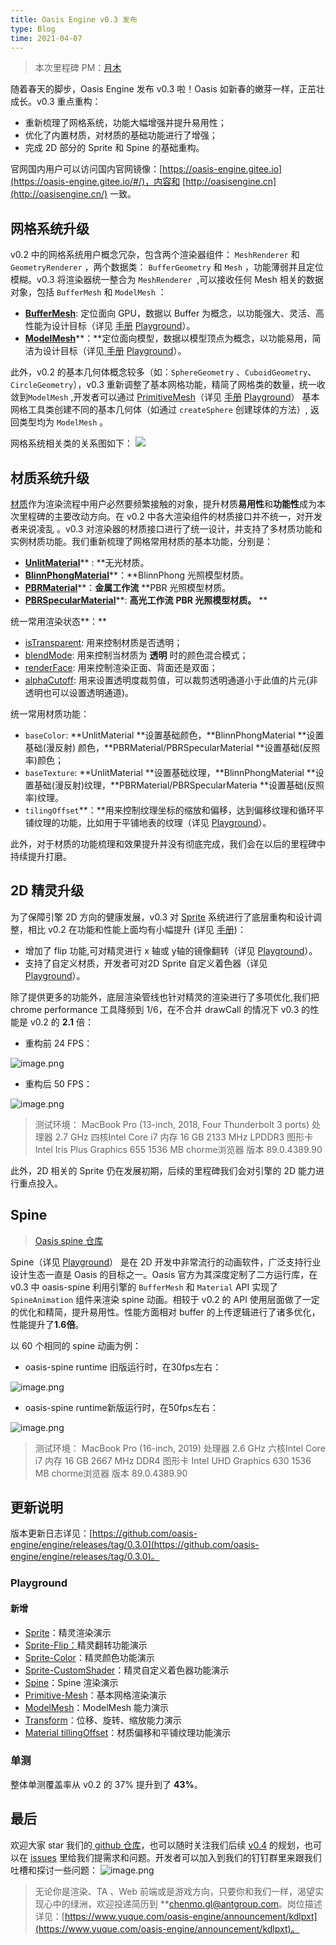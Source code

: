 ```yaml
---
title: Oasis Engine v0.3 发布
type: Blog
time: 2021-04-07
---
```


> 本次里程碑 PM：[月木](https://github.com/gz65555)

随着春天的脚步，Oasis Engine 发布 v0.3 啦！Oasis 如新春的嫩芽一样，正茁壮成长。v0.3 重点重构：

- 重新梳理了网格系统，功能大幅增强并提升易用性；
- 优化了内置材质，对材质的基础功能进行了增强；
- 完成 2D 部分的 Sprite 和 Spine 的基础重构。



官网国内用户可以访问国内官网镜像：[https://oasis-engine.gitee.io](https://oasis-engine.gitee.io/#/)，内容和 [http://oasisengine.cn](http://oasisengine.cn/) 一致。


## 网格系统升级
v0.2 中的网格系统用户概念冗杂，包含两个渲染器组件： `MeshRenderer` 和 `GeometryRenderer` ，两个数据类： `BufferGeometry` 和 `Mesh` ，功能薄弱并且定位模糊。v0.3 将渲染器统一整合为 `MeshRenderer`  ,可以接收任何 Mesh 相关的数据对象，包括 `BufferMesh` 和 `ModelMesh` ：


- [**BufferMesh**](https://oasis-engine.gitee.io/0.3/api/classes/core.buffermesh.html): 定位面向 GPU，数据以 Buffer 为概念，以功能强大、灵活、高性能为设计目标（详见 [手册](https://oasis-engine.gitee.io/#/0.3/manual/zh-cn/component/buffer-mesh) [Playground](https://oasis-engine.gitee.io/0.3/playground/#/buffer-mesh)）。
- [**ModelMesh**](https://oasis-engine.gitee.io/0.3/api/classes/core.modelmesh.html)**：**定位面向模型，数据以模型顶点为概念，以功能易用，简洁为设计目标（详见[ 手册](https://oasis-engine.gitee.io/#/0.3/manual/zh-cn/component/model-mesh) [Playground](https://oasis-engine.gitee.io/0.3/playground/#/model-mesh)）。 



此外，v0.2 的基本几何体概念较多（如：`SphereGeometry` 、`CuboidGeometry`、`CircleGeometry`），v0.3 重新调整了基本网格功能，精简了网格类的数量，统一收敛到`ModelMesh` ,开发者可以通过 [PrimitiveMesh](https://oasis-engine.gitee.io/0.3/api/classes/core.primitivemesh.html)（详见 [手册](https://oasis-engine.gitee.io/#/0.3/manual/zh-cn/component/basic-geometry) [Playground](https://oasis-engine.gitee.io/0.3/playground/#/primitive-mesh)） 基本网格工具类创建不同的基本几何体（如通过 `createSphere` 创建球体的方法）, 返回类型均为 `ModelMesh` 。


网格系统相关类的关系图如下：
![](https://cdn.nlark.com/yuque/0/2021/jpeg/1358074/1617767049626-8fb62d85-9e40-4315-ae84-dcdaf5abf7a6.jpeg)



## 材质系统升级
[材质](https://oasis-engine.gitee.io/#/0.3/manual/zh-cn/resource/material)作为渲染流程中用户必然要频繁接触的对象，提升材质**易用性**和**功能性**成为本次里程碑的主要改动方向。在 v0.2 中各大渲染组件的材质接口并不统一，对开发者来说凌乱 。v0.3 对渲染器的材质接口进行了统一设计，并支持了多材质功能和实例材质功能。我们重新梳理了网格常用材质的基本功能，分别是：


- [**UnlitMaterial**](https://oasis-engine.gitee.io/0.3/api/classes/core.unlitmaterial.html)** : **无光材质。
- [**BlinnPhongMaterial**](https://oasis-engine.gitee.io/0.3/api/classes/core.blinnphongmaterial.html)**：**BlinnPhong 光照模型材质。
- [**PBRMaterial**](https://oasis-engine.gitee.io/0.3/api/classes/core.pbrmaterial.html)**：**金属工作流** **PBR 光照模型材质。
- [**PBRSpecularMaterial**](https://oasis-engine.gitee.io/0.3/api/classes/core.pbrspecularmaterial.html)**: **高光工作流** **PBR 光照模型材质。** **



统一常用渲染状态**：**

- [isTransparent](https://oasis-engine.gitee.io/0.3/api/classes/core.basematerial.html#istransparent): 用来控制材质是否透明；
- [blendMode](https://oasis-engine.gitee.io/0.3/api/classes/core.basematerial.html#blendmode): 用来控制当材质为 **透明** 时的颜色混合模式；
- [renderFace](https://oasis-engine.gitee.io/0.3/api/classes/core.basematerial.html#renderface): 用来控制渲染正面、背面还是双面；
- [alphaCutoff](https://oasis-engine.gitee.io/0.3/api/classes/core.basematerial.html#alphacutoff): 用来设置透明度裁剪值，可以裁剪透明通道小于此值的片元(非透明也可以设置透明通道)。



统一常用材质功能：

- `baseColor`: **UnlitMaterial **设置基础颜色，**BlinnPhongMaterial **设置基础(漫反射) 颜色，**PBRMaterial/PBRSpecularMaterial **设置基础(反照率)颜色；
- `baseTexture`: **UnlitMaterial **设置基础纹理，**BlinnPhongMaterial **设置基础(漫反射)纹理，**PBRMaterial/PBRSpecularMateria **设置基础(反照率)纹理。
- `tilingOffset`**：**用来控制纹理坐标的缩放和偏移，达到偏移纹理和循环平铺纹理的功能，比如用于平铺地表的纹理（详见 [Playground](https://oasis-engine.gitee.io/0.3/playground/#/material-tilingoffset)）。



此外，对于材质的功能梳理和效果提升并没有彻底完成，我们会在以后的里程碑中持续提升打磨。




## 2D 精灵升级
为了保障引擎 2D 方向的健康发展，v0.3 对 [Sprite](https://oasis-engine.gitee.io/0.3/api/classes/core.spriterenderer.html) 系统进行了底层重构和设计调整，相比 v0.2 在功能和性能上面均有小幅提升 (详见 [手册](https://oasis-engine.gitee.io/#/0.3/manual/zh-cn/component/sprite-renderer))：

- 增加了 flip 功能,可对精灵进行 x 轴或 y轴的镜像翻转（详见 [Playground](https://oasis-engine.gitee.io/0.3/playground/#/sprite-flip)）。
- 支持了自定义材质，开发者可对2D Sprite 自定义着色器（详见 [Playground](https://oasis-engine.gitee.io/0.3/playground/#/sprite-material)）。



除了提供更多的功能外，底层渲染管线也针对精灵的渲染进行了多项优化,我们把 chrome performance 工具降频到 1/6，在不合并 drawCall 的情况下 v0.3 的性能是 v0.2 的 **2.1** 倍：


- 重构前 24 FPS：

![image.png](https://cdn.nlark.com/yuque/0/2021/png/267100/1617724619507-05040f76-787a-4a59-9cec-b17a537fee80.png#align=left&display=inline&height=409&margin=%5Bobject%20Object%5D&name=image.png&originHeight=817&originWidth=1492&size=1495354&status=done&style=none&width=746)

- 重构后 50 FPS：					       			

![image.png](https://cdn.nlark.com/yuque/0/2021/png/267100/1617724630129-38f135c2-d5b2-4bfc-a4de-ad53ade05dc5.png#align=left&display=inline&height=409&margin=%5Bobject%20Object%5D&name=image.png&originHeight=817&originWidth=1492&size=1277899&status=done&style=none&width=746)
> 测试环境：
> MacBook Pro (13-inch, 2018, Four Thunderbolt 3 ports)
> 处理器 2.7 GHz 四核Intel Core i7
> 内存 16 GB 2133 MHz LPDDR3
> 图形卡 Intel Iris Plus Graphics 655 1536 MB
> chorme浏览器 版本 89.0.4389.90



此外，2D 相关的 Sprite 仍在发展初期，后续的里程碑我们会对引擎的 2D 能力进行重点投入。




## Spine 
> [Oasis spine 仓库](https://github.com/oasis-engine/engine-spine)

Spine（详见 [Playground](https://oasis-engine.gitee.io/0.3/playground/#/spine-animation)） 是在 2D 开发中非常流行的动画软件，广泛支持行业设计生态一直是 Oasis 的目标之一。Oasis 官方为其深度定制了二方运行库，在 v0.3 中 oasis-spine 利用引擎的 `BufferMesh` 和 `Material` API 实现了 `SpineAnimation` 组件来渲染 spine 动画。相较于 v0.2 的 API 使用层面做了一定的优化和精简，提升易用性。性能方面相对 buffer 的上传逻辑进行了诸多优化，性能提升了**1.6倍**。


以 60 个相同的 spine 动画为例：

- oasis-spine runtime 旧版运行时，在30fps左右：

![image.png](https://cdn.nlark.com/yuque/0/2021/png/267100/1617724655913-cfa37bf7-8b15-4252-baa0-e1bf3ff678cd.png#align=left&display=inline&height=388&margin=%5Bobject%20Object%5D&name=image.png&originHeight=777&originWidth=1492&size=1666709&status=done&style=none&width=746)

- oasis-spine runtime新版运行时，在50fps左右：

![image.png](https://cdn.nlark.com/yuque/0/2021/png/267100/1617724665186-77097584-1322-45b8-8799-f74bec0a8adc.png#align=left&display=inline&height=388&margin=%5Bobject%20Object%5D&name=image.png&originHeight=777&originWidth=1492&size=1666826&status=done&style=none&width=746)
> 测试环境：
> MacBook Pro (16-inch, 2019)
> 处理器 2.6 GHz 六核Intel Core i7
> 内存 16 GB 2667 MHz DDR4
> 图形卡 Intel UHD Graphics 630 1536 MB
> chorme浏览器 版本 89.0.4389.90



## 更新说明
版本更新日志详见：[https://github.com/oasis-engine/engine/releases/tag/0.3.0](https://github.com/oasis-engine/engine/releases/tag/0.3.0)。
### Playground
#### 新增

- [Sprite](https://oasis-engine.gitee.io/0.3/playground/#/sprite-renderer)：精灵渲染演示 
- [Sprite-Flip：](https://oasis-engine.gitee.io/0.3/playground/#/sprite-flip)精灵翻转功能演示 
- [Sprite-Color](https://oasis-engine.gitee.io/0.3/playground/#/sprite-color)：精灵颜色功能演示 
- [Sprite-CustomShader](https://oasis-engine.gitee.io/0.3/playground/#/sprite-material)：精灵自定义着色器功能演示 
- [Spine](https://oasis-engine.gitee.io/0.3/playground/#/spine-animation)：Spine 渲染演示
- [Primitive-Mesh](https://oasis-engine.gitee.io/0.3/playground/#/primitive-mesh)：基本网格渲染演示 
- [ModelMesh](https://oasis-engine.gitee.io/0.3/playground/#/model-mesh)：ModelMesh 能力演示
- [Transform](https://oasis-engine.gitee.io/0.3/playground/#/transform-x)：位移、旋转、缩放能力演示
- [Material tillingOffset](https://oasis-engine.gitee.io/0.3/playground/#/material-tilingoffset)：材质偏移和平铺纹理功能演示



### 单测
整体单测覆盖率从 v0.2 的 37% 提升到了 **43%**。


## 最后
欢迎大家 star 我们的[ github 仓库](https://github.com/oasis-engine/engine)，也可以随时关注我们后续 [v0.4](https://github.com/oasis-engine/engine/milestone/2) 的规划，也可以在 [issues](https://github.com/oasis-engine/engine/issues) 里给我们提需求和问题。开发者可以加入到我们的钉钉群里来跟我们吐槽和探讨一些问题：
![image.png](https://cdn.nlark.com/yuque/0/2021/png/267100/1617724677921-ed21f27a-bbbb-4897-a771-6bd387d1a319.png#align=left&display=inline&height=469&margin=%5Bobject%20Object%5D&name=image.png&originHeight=937&originWidth=710&size=174819&status=done&style=none&width=355)

> 无论你是渲染、TA 、Web 前端或是游戏方向，只要你和我们一样，渴望实现心中的绿洲，欢迎投递简历到 **[chenmo.gl@antgroup.com](mailto:chenmo.gl@antgroup.com)。岗位描述详见：[https://www.yuque.com/oasis-engine/announcement/kdlpxt](https://www.yuque.com/oasis-engine/announcement/kdlpxt)。










